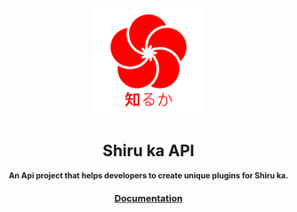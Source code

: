 <p align="center"><a href="http://shiruka.net"><img src="logo/SHIRUKA.png" width="200px"/></a></p>
<h1 align="center">Shiru ka API</h1>
<p align="center"><strong>An Api project that helps developers to create unique plugins for Shiru ka.</strong></p>
<h3 align="center">
  <a href="https://docs.shiruka.net">Documentation</a>
</h3>
